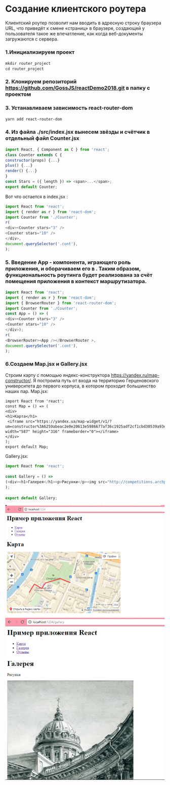 # Создание	клиентского	роутера
Клиентский	роутер	позволит	нам	вводить в	адресную	строку	браузера	URL,	что	приведёт	к	смене	«страниц»	в	браузере,	создающей	у пользователя	такое	же	впечатление,	как	когда	веб-документы	загружаются	с	сервера.	
### 1.Инициализируем проект
`mkdir router_project`  
`cd router_project`
### 2. Клонируем репозиторий https://github.com/GossJS/reactDemo2018.git в папку с проектом 
### 3. Устанавливаем зависимость react-router-dom
`yarn add react-router-dom`
### 4. Из файла ./src/index.jsx вынесем звёзды и счётчик в отдельный файл Counter.jsx
```javascript
import React, { Component as C } from 'react';
class Counter extends C {
constructor(props) {...}
plus() {...}
render() {...}
}
const Stars = ({ length }) => <span>...</span>;
export default Counter;
```
Вот что остается в index.jsx :
```javascript
import React from 'react';
import { render as r } from 'react-dom';
import Counter from './Counter';
r(
<div><Counter stars="3" />
<Counter stars="10" />
</div>,
document.querySelector('.cont'),
);
```
### 5. Введение App - компонента, играющего роль приложения, и оборачиваем его в <BrowserRouter />. Таким образом, функциональность	роутинга	будет	реализована	за	счёт	помещения	приложения	в	контекст	маршрутизатора.
```javascript
import React from 'react';
import { render as r } from 'react-dom';
import { BrowserRouter } from 'react-router-dom';
import Counter from './Counter';
const App = () => (
<div><Counter stars="3" />
<Counter stars="10" />
</div>);
r(
<BrowserRouter><App /></BrowserRouter >,
document.querySelector('.cont'),
);
```
### 6.Создаем Map.jsx	и	Gallery.jsx
Строим карту с помощью яндекс-конструктора https://yandex.ru/map-constructor/. Я построила путь от входа на территорию Герценовского университета до первого корпуса, в котором проходит большинство наших пар.
Map.jsx:
```javacsript
import React from 'react'; 
const Map = () => ( 
<div> 
<h1>Карта</h1> 
 <iframe src="https://yandex.ua/map-widget/v1/?um=constructor%3A6259abeac2e0e20613e5986677af36c1925adf2cf1cbd30539a93ec975c664b1&amp;source=constructor" width="587" height="316" frameborder="0"></iframe> 
</div> 
); 
export default Map;
```
Gallery.jsx:
```javascript
import React from 'react';

const Gallery = () =>
(<div><h1>Галерея</h1><p>Рисунки</p><img src="http://competitions.archplatforma.ru/imgs/users/rabots/22653/biggest/file4287929112.jpg" width="545" height="662" alt=""/></div>
);

export default Gallery;
```
![](https://github.com/arinasaf11/router080518/blob/master/Screenshot_1.png?raw=true)
![](https://github.com/arinasaf11/router080518/blob/master/Screenshot_2.png?raw=true)
